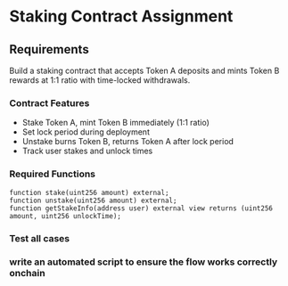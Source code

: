 # Staking Contract Assignment

## Requirements

Build a staking contract that accepts Token A deposits and mints Token B rewards at 1:1 ratio with time-locked withdrawals.

### Contract Features
- Stake Token A, mint Token B immediately (1:1 ratio)
- Set lock period during deployment
- Unstake burns Token B, returns Token A after lock period
- Track user stakes and unlock times

### Required Functions
```solidity
function stake(uint256 amount) external;
function unstake(uint256 amount) external;
function getStakeInfo(address user) external view returns (uint256 amount, uint256 unlockTime);
```

### Test all cases

### write an automated script to ensure the flow works correctly onchain